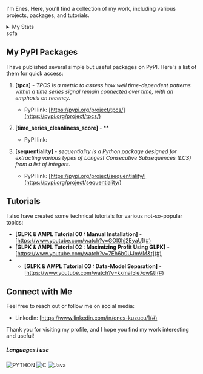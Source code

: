 

I'm Enes, 
Here, you'll find a collection of my work, including various projects, packages, and tutorials.

<details>
<summary> My Stats</summary>
<img src='https://github-readme-stats.vercel.app/api?username=karaposu&theme=dracula' style='witdh:2000px' >
</details>

<detail>
   sdfa
</detail>

<detail>

## My PyPI Packages

I have published several simple but useful packages on PyPI. Here's a list of them for quick access:

1. **[tpcs]** - *TPCS is a metric to assess how well time-dependent patterns within a time series signal remain connected over time, with an emphasis on recency.*
   - PyPI link: [https://pypi.org/project/tpcs/](https://pypi.org/project/tpcs/)
 
2. **[time_series_cleanliness_score]** - **
   - PyPI link: []()
   
3. **[sequentiality]** - *sequentiality is a Python package designed for extracting various types of Longest Consecutive Subsequences (LCS) from a list of integers.*
   - PyPI link: [https://pypi.org/project/sequentiality/](https://pypi.org/project/sequentiality/)
  


## Tutorials

I also have created some technical tutorials for various not-so-popular topics:

- **[GLPK & AMPL Tutorial 00 : Manual Installation]** - [https://www.youtube.com/watch?v=GOI0hj2EyaU](#)
- **[GLPK & AMPL Tutorial 02 : Maximizing Profit Using GLPK]** - [https://www.youtube.com/watch?v=7Eh6b0UJmVM&t](#)
- - **[GLPK & AMPL Tutorial 03 : Data-Model Separation]** - [https://www.youtube.com/watch?v=kxmaI5le7ow&t](#)


## Connect with Me

Feel free to reach out or follow me on social media:

- LinkedIn: [https://www.linkedin.com/in/enes-kuzucu/](#)

Thank you for visiting my profile, and I hope you find my work interesting and useful!


##### Languages I use

![PYTHON](https://img.shields.io/badge/-Python-222222?style=flat&logo=python)  ![C](https://img.shields.io/badge/-c-222222?style=flat&logo=c) ![Java](https://img.shields.io/badge/-Java-222222?style=flat&logo=Java)






